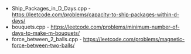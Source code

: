 - Ship_Packages_in_D_Days.cpp - https://leetcode.com/problems/capacity-to-ship-packages-within-d-days/
- bouquets.cpp - https://leetcode.com/problems/minimum-number-of-days-to-make-m-bouquets/
- force_between_2_balls.cpp - https://leetcode.com/problems/magnetic-force-between-two-balls/
